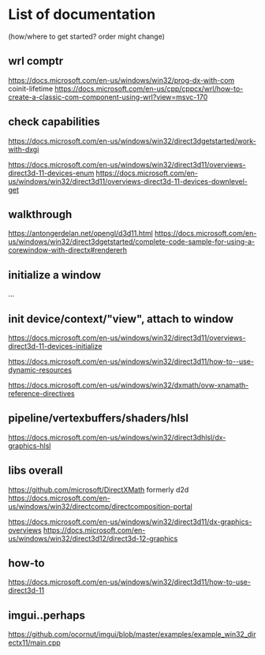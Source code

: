 # List of documentation

(how/where to get started? order might change)

## wrl comptr
<https://docs.microsoft.com/en-us/windows/win32/prog-dx-with-com>
coinit-lifetime
<https://docs.microsoft.com/en-us/cpp/cppcx/wrl/how-to-create-a-classic-com-component-using-wrl?view=msvc-170>

## check capabilities
<https://docs.microsoft.com/en-us/windows/win32/direct3dgetstarted/work-with-dxgi>

<https://docs.microsoft.com/en-us/windows/win32/direct3d11/overviews-direct3d-11-devices-enum>
<https://docs.microsoft.com/en-us/windows/win32/direct3d11/overviews-direct3d-11-devices-downlevel-get>

## walkthrough

<https://antongerdelan.net/opengl/d3d11.html>
<https://docs.microsoft.com/en-us/windows/win32/direct3dgetstarted/complete-code-sample-for-using-a-corewindow-with-directx#rendererh>

## initialize a window

...

## init device/context/"view", attach to window

<https://docs.microsoft.com/en-us/windows/win32/direct3d11/overviews-direct3d-11-devices-initialize>

<https://docs.microsoft.com/en-us/windows/win32/direct3d11/how-to--use-dynamic-resources>

<https://docs.microsoft.com/en-us/windows/win32/dxmath/ovw-xnamath-reference-directives>

## pipeline/vertexbuffers/shaders/hlsl

<https://docs.microsoft.com/en-us/windows/win32/direct3dhlsl/dx-graphics-hlsl>

## libs overall

<https://github.com/microsoft/DirectXMath>
formerly d2d
<https://docs.microsoft.com/en-us/windows/win32/directcomp/directcomposition-portal>

<https://docs.microsoft.com/en-us/windows/win32/direct3d11/dx-graphics-overviews>
<https://docs.microsoft.com/en-us/windows/win32/direct3d12/direct3d-12-graphics>

## how-to

<https://docs.microsoft.com/en-us/windows/win32/direct3d11/how-to-use-direct3d-11>

## imgui..perhaps

<https://github.com/ocornut/imgui/blob/master/examples/example_win32_directx11/main.cpp>

